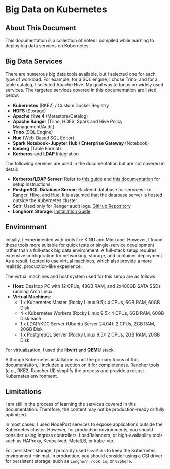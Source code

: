 # Big Data on Kubernetes

## About This Document
This documentation is a collection of notes I compiled while learning to deploy big data services on Kubernetes.

## Big Data Services
There are numerous big data tools available, but I selected one for each type of workload. For example, for a SQL engine, I chose Trino, and for a table catalog, I selected Apache Hive. My goal was to focus on widely used services. The targeted services covered in this documentation are listed below:

- **Kubernetes** (RKE2) / Custom Docker Registry
- **HDFS** (Storage)
- **Apache Hive 4** (Metastore/Catalog)
- **Apache Ranger** (Trino, HDFS, Spark and Hive Policy Management/Audit) 
- **Trino** (SQL Engine)
- **Hue** (Web-Based SQL Editor)
- **Spark Notebook - Jupyter Hub / Enterprise Gateway** (Notebook)
- **Iceberg** (Table Format)
- **Kerberos** and **LDAP** Integration

The following services are used in the documentation but are not covered in detail:

- **Kerberos/LDAP Server**: Refer to [this guide](https://oleg-dubetcky.medium.com/ldap-and-kerberos-domain-services-step-by-step-1a0d3e64c532) and [this documentation](https://ubuntu.com/server/docs/how-to-set-up-kerberos-with-openldap-backend) for setup instructions.
- **PostgreSQL Database Server**: Backend database for services like Ranger, Hive, and Hue. It is assumed that the database server is hosted outside the Kubernetes cluster.
- **Solr**: Used only for Ranger audit logs. [GitHub Repository](https://github.com/fatihmete/big-data-on-k8s/tree/main/solr)
- **Longhorn Storage**: [Installation Guide](https://longhorn.io/docs/1.7.2/deploy/install/install-with-helm/)

## Environment
Initially, I experimented with tools like KIND and Minikube. However, I found these tools more suitable for quick tests or single-service development rather than a full-stack big data environment. A full-stack setup requires extensive configuration for networking, storage, and container deployment. As a result, I opted to use virtual machines, which also provide a more realistic, production-like experience.

The virtual machines and host system used for this setup are as follows:

- **Host**: Desktop PC with 12 CPUs, 48GB RAM, and 2x480GB SATA SSDs running Arch Linux.
- **Virtual Machines**:
  - 1 x Kubernetes Master (Rocky Linux 9.5): 4 CPUs, 6GB RAM, 60GB Disk
  - 4 x Kubernetes Workers (Rocky Linux 9.5): 4 CPUs, 6GB RAM, 60GB Disk each
  - 1 x LDAP/KDC Server (Ubuntu Server 24.04): 2 CPUs, 2GB RAM, 20GB Disk
  - 1 x PostgreSQL Server (Rocky Linux 9.5): 2 CPUs, 2GB RAM, 20GB Disk

For virtualization, I used the **libvirt** and **QEMU** stack.

Although Kubernetes installation is not the primary focus of this documentation, I included a section on it for completeness. Rancher tools (e.g., RKE2, Rancher UI) simplify the process and provide a robust Kubernetes environment.

## Limitations
I am still in the process of learning the services covered in this documentation. Therefore, the content may not be production-ready or fully optimized.

In most cases, I used NodePort services to expose applications outside the Kubernetes cluster. However, for production environments, you should consider using Ingress controllers, LoadBalancers, or high-availability tools such as HAProxy, Keepalived, MetalLB, or kube-vip.

For persistent storage, I primarily used `hostPath` to keep the Kubernetes environment minimal. In production, you should consider using a CSI driver for persistent storage, such as `Longhorn`, `rook.io`, or `vSphere`.
